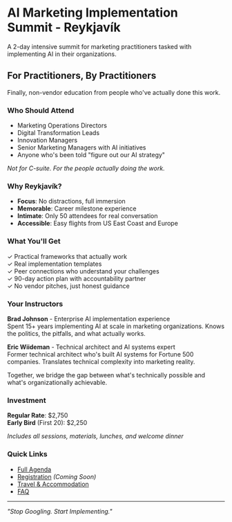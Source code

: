 # AI Marketing Implementation Summit - Reykjavík

A 2-day intensive summit for marketing practitioners tasked with implementing AI in their organizations.

## For Practitioners, By Practitioners

Finally, non-vendor education from people who've actually done this work.

### Who Should Attend

- Marketing Operations Directors
- Digital Transformation Leads  
- Innovation Managers
- Senior Marketing Managers with AI initiatives
- Anyone who's been told "figure out our AI strategy"

*Not for C-suite. For the people actually doing the work.*

### Why Reykjavík?

- **Focus**: No distractions, full immersion
- **Memorable**: Career milestone experience  
- **Intimate**: Only 50 attendees for real conversation
- **Accessible**: Easy flights from US East Coast and Europe

### What You'll Get

✓ Practical frameworks that actually work  
✓ Real implementation templates  
✓ Peer connections who understand your challenges  
✓ 90-day action plan with accountability partner  
✓ No vendor pitches, just honest guidance  

### Your Instructors

**Brad Johnson** - Enterprise AI implementation experience  
Spent 15+ years implementing AI at scale in marketing organizations. Knows the politics, the pitfalls, and what actually works.

**Eric Wiideman** - Technical architect and AI systems expert  
Former technical architect who's built AI systems for Fortune 500 companies. Translates technical complexity into marketing reality.

Together, we bridge the gap between what's technically possible and what's organizationally achievable.

### Investment

**Regular Rate**: $2,750  
**Early Bird** (First 20): $2,250

*Includes all sessions, materials, lunches, and welcome dinner*

### Quick Links

- [Full Agenda](agenda.md)
- [Registration](#) *(Coming Soon)*
- [Travel & Accommodation](travel.md)
- [FAQ](faq.md)

---

*"Stop Googling. Start Implementing."*